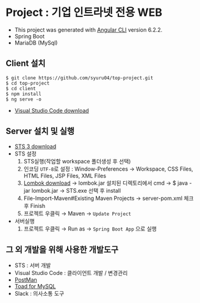 # Project : 기업 인트라넷 전용 WEB

* This project was generated with [Angular CLI](https://github.com/angular/angular-cli) version 6.2.2.
* Spring Boot
* MariaDB (MySql)


## Client 설치 
```
$ git clone https://github.com/syuru04/top-project.git
$ cd top-project
$ cd client
$ npm install
$ ng serve -o
```
* [Visual Studio Code download](https://code.visualstudio.com/)


## Server 설치 및 실행
* [STS 3 download](https://spring.io/tools3/sts/all)
* STS 설정
   1) STS실행(작업할 workspace 폴더생성 후 선택)
   2) 인코딩 `UTF-8`로 설정 : Window-Preferences → Workspace, CSS Files, HTML Files, JSP Files, XML Files
   3) [Lombok download](https://projectlombok.org/download) → lombok.jar 설치된 디렉토리에서 cmd → $ java -jar lombok.jar → STS.exe 선택 후 install
   4) File-Import-Maven#Existing Maven Projects → server-pom.xml 체크 후 Finish
   5) 프로젝트 우클릭 → Maven → `Update Project`
* 서버실행 
   1) 프로젝트 우클릭 → Run as → `Spring Boot App` 으로 실행



## 그 외 개발을 위해 사용한 개발도구
* STS : 서버 개발
* Visual Studio Code : 클라이언트 개발 / 변경관리  
* [PostMan](https://www.getpostman.com/apps) 
* [Toad for MySQL](https://www.toadworld.com/downloads)
* Slack : 의사소통 도구